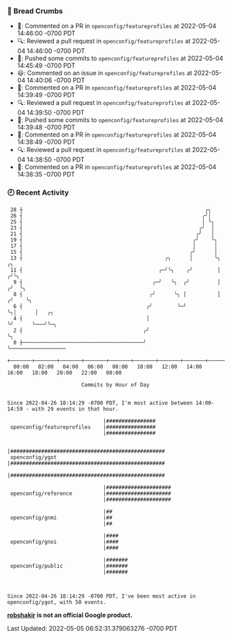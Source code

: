 ### 🍞 Bread Crumbs

 * 💬: Commented on a PR in  `openconfig/featureprofiles` at 2022-05-04 14:46:00 -0700 PDT
 * 🔍: Reviewed a pull request in  `openconfig/featureprofiles` at 2022-05-04 14:46:00 -0700 PDT
 * 🚢: Pushed some commits to `openconfig/featureprofiles` at 2022-05-04 14:45:49 -0700 PDT
 * 😃: Commented on an issue in `openconfig/featureprofiles` at 2022-05-04 14:40:06 -0700 PDT
 * 💬: Commented on a PR in  `openconfig/featureprofiles` at 2022-05-04 14:39:49 -0700 PDT
 * 🔍: Reviewed a pull request in  `openconfig/featureprofiles` at 2022-05-04 14:39:50 -0700 PDT
 * 🚢: Pushed some commits to `openconfig/featureprofiles` at 2022-05-04 14:39:48 -0700 PDT
 * 💬: Commented on a PR in  `openconfig/featureprofiles` at 2022-05-04 14:38:49 -0700 PDT
 * 🔍: Reviewed a pull request in  `openconfig/featureprofiles` at 2022-05-04 14:38:50 -0700 PDT
 * 💬: Commented on a PR in  `openconfig/featureprofiles` at 2022-05-04 14:38:35 -0700 PDT

### 🕘 Recent Activity
```
 28 ┼                                                           ╭╮
 26 ┤                                                          ╭╯│
 25 ┤                                                          │ ╰╮
 23 ┤                                                         ╭╯  │
 21 ┤                                                        ╭╯   │
 19 ┤                                                       ╭╯    ╰╮
 17 ┤                                                       │      │
 15 ┤                                                      ╭╯      │
 13 ┤                                              ╭╮      │       ╰╮    ╭╮
 11 ┤                                            ╭─╯╰╮    ╭╯        │   ╭╯╰╮
  9 ┤                                          ╭─╯   ╰╮  ╭╯         │  ╭╯  ╰╮
  8 ┤                                         ╭╯      ╰╮ │          │ ╭╯    ╰╮
  6 ┤                                        ╭╯        ╰─╯          ╰╮│      │   ╭╮
  4 ┤                                        │                       ╰╯      ╰───╯╰─╮
  2 ┤                                       ╭╯                                      ╰╮
  0 ┼───────────────────────────────────────╯                                        ╰──────────────────
    +───────+───────+───────+───────+───────+───────+───────+───────+───────+───────+───────+───────+────
  00:00   02:00   04:00   06:00   08:00   10:00   12:00   14:00   16:00   18:00   20:00   22:00   00:00   

						Commits by Hour of Day


Since 2022-04-26 18:14:29 -0700 PDT, I'm most active between 14:00-14:59 - with 29 events in that hour.

```



```
                               |################
 openconfig/featureprofiles    |################
                               |################

                               |##################################################
 openconfig/ygot               |##################################################
                               |##################################################

                               |#####################
 openconfig/reference          |#####################
                               |#####################

                               |##
 openconfig/gnmi               |##
                               |##

                               |####
 openconfig/gnoi               |####
                               |####

                               |#######
 openconfig/public             |#######
                               |#######



Since 2022-04-26 18:14:29 -0700 PDT, I've been most active in openconfig/ygot, with 50 events.

```
**[robshakir](mailto:robjs@google.com) is not an official Google product.**  


Last Updated: 2022-05-05 06:52:31.379063276 -0700 PDT
